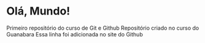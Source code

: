 # Olá, Mundo!
Primeiro repositório do curso de Git e Github
Repositório criado no curso do Guanabara
Essa linha foi adicionada no site do Github
